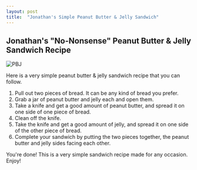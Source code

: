 ```yaml
---
layout: post
title:  "Jonathan's Simple Peanut Butter & Jelly Sandwich"
---
```


## Jonathan's "No-Nonsense" Peanut Butter & Jelly Sandwich Recipe
![PBJ](https://upload.wikimedia.org/wikipedia/commons/thumb/a/a8/Peanut-Butter-Jelly-Sandwich.jpg/1200px-Peanut-Butter-Jelly-Sandwich.jpg "Peanut Butter and Jelly")

Here is a very simple peanut butter & jelly sandwich recipe that you can follow.

1. Pull out two pieces of bread. It can be any kind of bread you prefer.
2. Grab a jar of peanut butter and jelly each and open them.
3. Take a knife and get a good amount of peanut butter, and spread it on one side of one piece of bread.
4. Clean off the knife.
5. Take the knife and get a good amount of jelly, and spread it on one side of the other piece of bread.
6. Complete your sandwich by putting the two pieces together, the peanut butter and jelly sides facing each other.

You're done! This is a very simple sandwich recipe made for any occasion. Enjoy!

